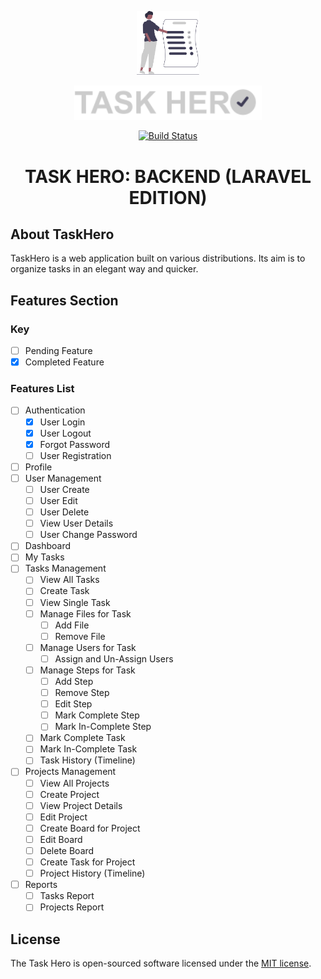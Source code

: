 <p align="center">
<a href="https://taskhero.mwambacodes.com" target="_blank">
<img src="https://raw.githubusercontent.com/juneX05/taskhero-frontend/master/src/assets/images/app-logo-white.svg?token=GHSAT0AAAAAAB45GKWLXX2ZQ6MNGVUZOUZEY7IPDOA" width="100" alt="Task Hero Logo">
</a>
</p>
<p align="center">
<a href="https://taskhero.mwambacodes.com" target="_blank">
<img src="https://raw.githubusercontent.com/juneX05/taskhero-frontend/master/src/assets/images/app-logo-text-white.svg?token=GHSAT0AAAAAAB45GKWLXX2ZQ6MNGVUZOUZEY7IPDOA" width="300" alt="Task Hero Logo">
</a>
</p>

<p align="center">
<a href="https://github.com/laravel/framework/actions">
    <img src="https://github.com/laravel/framework/workflows/tests/badge.svg" alt="Build Status"></a>
</p>

<h1 align="center">
TASK HERO: BACKEND (LARAVEL EDITION)
</h1>

## About TaskHero

TaskHero is a web application built on various distributions. 
Its aim is to organize tasks in an elegant way and quicker.

## Features Section
### Key
- [ ] Pending Feature
- [x] Completed Feature

### Features List
- [ ] Authentication
  - [x] User Login
  - [x] User Logout
  - [x] Forgot Password
  - [ ] User Registration
- [ ] Profile
- [ ] User Management
  - [ ] User Create
  - [ ] User Edit
  - [ ] User Delete
  - [ ] View User Details
  - [ ] User Change Password
- [ ] Dashboard
- [ ] My Tasks
- [ ] Tasks Management
  - [ ] View All Tasks
  - [ ] Create Task
  - [ ] View Single Task
  - [ ] Manage Files for Task
    - [ ] Add File
    - [ ] Remove File
  - [ ] Manage Users for Task
    - [ ] Assign and Un-Assign Users
  - [ ] Manage Steps for Task
    - [ ] Add Step
    - [ ] Remove Step
    - [ ] Edit Step
    - [ ] Mark Complete Step
    - [ ] Mark In-Complete Step
  - [ ] Mark Complete Task
  - [ ] Mark In-Complete Task
  - [ ] Task History (Timeline)
- [ ] Projects Management
  - [ ] View All Projects
  - [ ] Create Project
  - [ ] View Project Details
  - [ ] Edit Project
  - [ ] Create Board for Project
  - [ ] Edit Board
  - [ ] Delete Board
  - [ ] Create Task for Project
  - [ ] Project History (Timeline)
- [ ] Reports
  - [ ] Tasks Report
  - [ ] Projects Report

## License

The Task Hero is open-sourced software licensed under the [MIT license](https://opensource.org/licenses/MIT).
